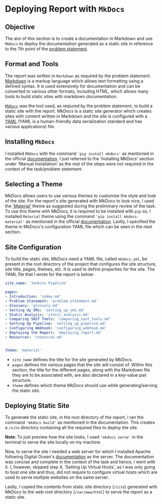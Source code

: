 # Deploying Report with `MkDocs`

## Objective

The aim of this section is to create a documentation in Markdown and use `MkDocs` to deploy the documentation generated as a static site in reference to the 7th point of the [problem statement](problem_statement.md).

## Format and Tools

The report was written in `Markdown` as required by the problem statement. [Markdown](https://en.wikipedia.org/wiki/Markdown) is a markup language which allows text formatting using a defined syntax. It is used extensively for documentation and can be converted to various other formats, including HTML, which allows many tools to build static sites with markdown documentation.

[`MkDocs`](https://www.mkdocs.org/) was the tool used, as reqiured by the problem statement, to build a static site with the report. MkDocs is a static site generator which creates sites with content written in Markdown and the site is configured with a [YAML](https://yaml.org/) (YAML is a human-friendly data serialization standard and has various applications) file.

## Installing `MkDocs`

I installed `MkDocs` with the command `'pip install mkdocs'` as mentioned in the official [documentation](https://www.mkdocs.org/#installation). I just referred to the 'Installing MkDocs' section under 'Manual Installation' as the rest of the steps were not required in the context of the task/problem statement.

## Selecting a Theme

MkDocs allows users to use various themes to customise the style and look of the site. For the report's site generated with MkDocs to look nice, I used the ['Material'](https://squidfunk.github.io/mkdocs-material/) theme as suggested during the preliminary review of the task. To use this theme with MkDocs, it is required to be installed with `pip` so, I installed `Material` theme using the command `'pip install mkdocs-material'` as mentioned in the official [documentation](https://squidfunk.github.io/mkdocs-material/#quick-start). Lastly, I specified the theme in MkDocs's configuration YAML file which can be seen in the next section.

## Site Configuration

To build the static site, MkDocs need a YAML file, called `mkdocs.yml`, be present in the root directory of the project that configures the site structure, site title, pages, themes, etc. It is used to define properties for the site. The YAML file that I wrote for the report is below:

```yaml
site_name: 'Jenkins Pipeline'

pages:
- Introduction: 'index.md'
- Problem Statement: 'problem_statement.md'
- Glossary: 'glossary.md'
- Setting Up VMs: 'setting_up_vms.md'
- Static Analysis: 'static_analysis.md'
- Comparing SAST Tools: 'comparing_sast_tools.md'
- Setting Up Pipeline: 'setting_up_pipeline.md'
- Configuring Webhook: 'configuring_webhook.md'
- Deploying the Report: 'deploying_report.md'
- Resources: 'resources.md'


theme: 'material'
```

* `site_name` defines the title for the site generated by MkDocs.
* `pages` defines the various pages that the site will consist of. Within this section, the title for the different pages, along with the Markdown file they are to be associated with, are also declared in a key-value pair structure.
* `theme` defines which theme MkDocs should use while generating/serving the static site.

## Deploying Static Site

To generate the static site, in the root directory of the report, I ran the command `'mkdocs build'` as mentioned in the documentation. This creates a `/site` directory containing all the required files to deploy the site.

**Note**: To just preview how the site looks, I used `'mkdocs serve'` in the terminal to serve the site locally on my machine.

Now, to serve the site I needed a web server for which I installed Apache following Digital Ocean's [documentation](https://www.digitalocean.com/community/tutorials/how-to-install-the-apache-web-server-on-ubuntu-18-04-quickstart#step-1-%E2%80%94-installing-apache) as the server. The documentation was concise and complete in the context of the task and hence, I went with it. I, however, skipped step 4, 'Setting Up Virtual Hosts', as I was only going to host one site and thus, did not require to configure virtual hosts which are used to serve multiple websites on the same server.

Lastly, I copied the contents from static site directory (`/site`) generated with MkDocs to the web root directory (`/var/www/html`) to serve the report as a static site.
